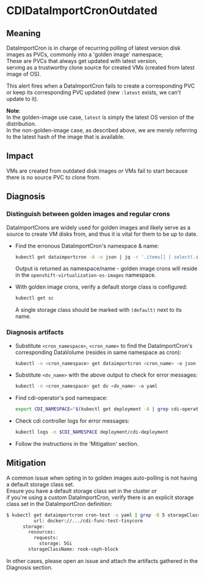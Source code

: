 # CDIDataImportCronOutdated

## Meaning

DataImportCron is in charge of recurring polling of latest version disk images as PVCs, commonly into a 'golden image' namespace;   
These are PVCs that always get updated with latest version,  
serving as a trustworthy clone source for created VMs (created from latest image of OS).  

This alert fires when a DataImportCron fails to create a corresponding PVC or keep its corresponding PVC updated (new `:latest` exists, we can't update to it).

**Note**:  
In the golden-image use case, `latest` is simply the latest OS version of the distribution.  
In the non-golden-image case, as described above, we are merely referring to the latest hash of the image that is available.

## Impact

VMs are created from outdated disk images *or* VMs fail to start because there is no source PVC to clone from.

## Diagnosis

### Distinguish between golden images and regular crons
DataImportCrons are widely used for golden images and likely serve as a source to create VM disks from, and thus it is vital for them to be up to date.
- Find the erronous DataImportCron's namespace & name:
	```bash
	kubectl get dataimportcron -A -o json | jq -r '.items[] | select(.status.conditions[] | select(.type == "UpToDate" and .status == "False")) | .metadata.namespace + "/" + .metadata.name'
	```
	Output is returned as namespace/name - golden image crons will reside in the `openshift-virtualization-os-images` namespace.

- With golden image crons, verify a default storge class is configured:
	```bash
	kubectl get sc
	```
	A single storage class should be marked with `(default)` next to its name.

### Diagnosis artifacts
- Substitute `<cron_namespace>`, `<cron_name>` to find the DataImportCron's corresponding DataVolume (resides in same namespace as cron):
	```bash
	kubectl -n <cron_namespace> get dataimportcron <cron_name> -o json | jq .status.lastImportedPVC.name
	```
 
- Substitute `<dv_name>` with the above output to check for error messages:
    ```bash
	kubectl -n <cron_namespace> get dv <dv_name> -o yaml
	```

- Find cdi-operator's pod namespace:
	```bash
	export CDI_NAMESPACE="$(kubectl get deployment -A | grep cdi-operator | awk '{print $1}')"
	```
- Check cdi controller logs for error messages:
	```bash
	kubectl logs -n $CDI_NAMESPACE deployment/cdi-deployment
	```

- Follow the instructions in the 'Mitigation' section.

## Mitigation

A common issue when opting in to golden images auto-polling is not having a default storage class set.  
Ensure you have a default storage class set in the cluster *or*  
if you're using a custom DataImportCron, verify there is an explicit storage class set in the DataImportCron definition:
```bash
$ kubectl get dataimportcron cron-test -o yaml | grep -B 5 storageClassName
          url: docker://.../cdi-func-test-tinycore
      storage:
        resources:
          requests:
            storage: 5Gi
        storageClassName: rook-ceph-block
```

In other cases, please open an issue and attach the artifacts gathered in the Diagnosis section.
